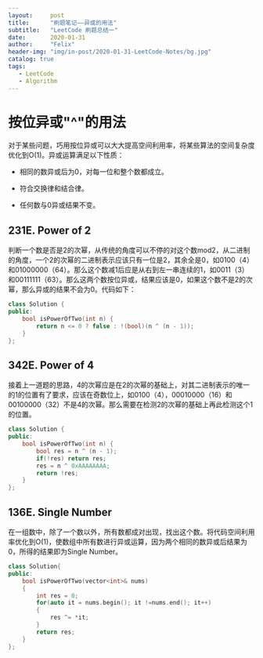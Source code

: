 ```yaml
---
layout:     post
title:      "刷题笔记——异或的用法"
subtitle:   "LeetCode 刷题总结一"
date:       2020-01-31
author:     "Felix"
header-img: "img/in-post/2020-01-31-LeetCode-Notes/bg.jpg"
catalog: true
tags:
   - LeetCode 
   - Algorithm
---
```


# 按位异或"^"的用法 #

对于某些问题，巧用按位异或可以大大提高空间利用率，将某些算法的空间复杂度优化到O(1)。异或运算满足以下性质：

* 相同的数异或后为0，对每一位和整个数都成立。

* 符合交换律和结合律。
* 任何数与0异或结果不变。

## 231E. Power of 2 ##

判断一个数是否是2的次幂，从传统的角度可以不停的对这个数mod2，从二进制的角度，一个2的次幂的二进制表示应该只有一位是2，其余全是0，如0100（4）和01000000（64）。那么这个数减1后应是从右到左一串连续的1，如0011（3）和00111111（63）。那么这两个数按位异或，结果应该是0，如果这个数不是2的次幂，那么异或的结果不会为0。代码如下：

~~~c++
class Solution {
public:
    bool isPowerOfTwo(int n) {
        return n <= 0 ? false : !(bool)(n ^ (n - 1));
    }
};
~~~



## 342E. Power of 4 ##

接着上一道题的思路，4的次幂应是在2的次幂的基础上，对其二进制表示的唯一的1的位置有了要求，应该在奇数位上，如0100（4），00010000（16）和00100000（32）不是4的次幂。那么需要在检测2的次幂的基础上再此检测这个1的位置。

~~~c++
class Solution {
public:
    bool isPowerOfTwo(int n) {
        bool res = n ^ (n - 1);
        if(!res) return res;
        res = n ^ 0xAAAAAAAA;
        return !res;
    }
};
~~~



##  136E. Single Number ##

在一组数中，除了一个数以外，所有数都成对出现，找出这个数。将代码空间利用率优化到O(1)，使数组中所有数进行异或运算，因为两个相同的数异或后结果为0，所得的结果即为Single Number。

~~~c++
class Solution{
public:
    bool isPowerOfTwo(vector<int>& nums)
    {
        int res = 0;
        for(auto it = nums.begin(); it !=nums.end(); it++)
        {
            res ^= *it;
        }
        return res;
    }
};
~~~

